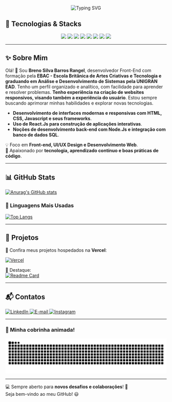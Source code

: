 <p align="center">
  <img src="https://readme-typing-svg.herokuapp.com?font=Fira+Code&weight=700&size=22&pause=1000&color=8A2BE2&center=true&width=435&lines=%F0%9F%9A%80+Bem-vindo+ao+meu+GitHub!" alt="Typing SVG" />
</p>

## 🔧 Tecnologias & Stacks  
<p align="center">
  <img src="https://cdn.jsdelivr.net/gh/devicons/devicon/icons/html5/html5-original.svg" width="50px" />  
  <img src="https://cdn.jsdelivr.net/gh/devicons/devicon/icons/css3/css3-original.svg" width="50px" />  
  <img src="https://cdn.jsdelivr.net/gh/devicons/devicon/icons/javascript/javascript-original.svg" width="50px" />  
  <img src="https://cdn.jsdelivr.net/gh/devicons/devicon/icons/react/react-original.svg" width="50px" />  
  <img src="https://cdn.jsdelivr.net/gh/devicons/devicon/icons/typescript/typescript-original.svg" width="50px" />  
  <img src="https://cdn.jsdelivr.net/gh/devicons/devicon/icons/sass/sass-original.svg" width="50px" />  
  <img src="https://cdn.jsdelivr.net/gh/devicons/devicon/icons/nodejs/nodejs-original.svg" width="50px" />  
  <img src="https://cdn.jsdelivr.net/gh/devicons/devicon/icons/figma/figma-original.svg" width="50px" />  
</p>


---

## ✨ Sobre Mim  
Olá! 👋 Sou **Breno Silva Barros Rangel**, desenvolvedor Front-End com formação pela **EBAC - Escola Britânica de Artes Criativas e Tecnologia e graduando em Análise e Desenvolvimento de Sistemas pela UNIGRAN EAD**. Tenho um perfil organizado e analítico, com facilidade para aprender e resolver problemas.
**Tenho experiência na criação de websites responsivos, visando também a experiência do usuário**. Estou sempre buscando aprimorar minhas habilidades e explorar novas tecnologias.
 - **Desenvolvimento de interfaces modernas e responsivas com HTML, CSS, Javascript e seus frameworks**.
 - **Uso de React.Js para construção de aplicações interativas**.
 - **Noções de desenvolvimento back-end com Node.Js e integração com banco de dados SQL**.

💡 Foco em **Front-end, UI/UX Design e Desenvolvimento Web**.   
🎯 Apaixonado por **tecnologia, aprendizado contínuo e boas práticas de código**.  

---

## 📊 GitHub Stats  
[![Anurag's GitHub stats](https://github-readme-stats.vercel.app/api?username=Oberon-23&show_icons=true&theme=dark)](https://github.com/Oberon-23/github-readme-stats)

### 🚀 Linguagens Mais Usadas  
[![Top Langs](https://github-readme-stats.vercel.app/api/top-langs/?username=Oberon-23&layout=compact&theme=dark)](https://github.com/anuraghazra/github-readme-stats)

---

## 🚀 Projetos  
🔗 Confira meus projetos hospedados na **Vercel**:

[![Vercel](https://img.shields.io/badge/-Vercel-000?style=for-the-badge&logo=vercel&logoColor=white)](https://vercel.com/oberon-23s-projects)  

📌 Destaque:  
[![Readme Card](https://github-readme-stats.vercel.app/api/pin/?username=Oberon-23&repo=pedrogithub2406.github.io&theme=dark)](https://github.com/anuraghazra/github-readme-stats)  

---

## 📬 Contatos  

<p>
  <a href="https://www.linkedin.com/in/brenosilvarangel/">
    <img src="https://img.shields.io/badge/LinkedIn-800080?style=for-the-badge&logo=linkedin&logoColor=800080&backgroundColor=000000" alt="LinkedIn">
  </a>
  <a href="mailto:brenoosbr@outlook.com">
    <img src="https://img.shields.io/badge/Email-800080?style=for-the-badge&logo=Outlook&logoColor=800080&backgroundColor=000000" alt="E-mail">
  </a>
  <a href="https://www.instagram.com/breno.sbr/">
    <img src="https://img.shields.io/badge/Instagram-800080?style=for-the-badge&logo=Instagram&logoColor=800080&backgroundColor=000000" alt="Instagram">
  </a>
</p>

---

### 🐍 Minha cobrinha animada!
<p align="center">
  <img src="https://github.com/Oberon-23/Oberon-23/blob/output/github-contribution-grid-snake.svg" alt="Snake animation" />
</p>

---

💻 Sempre aberto para **novos desafios e colaborações**! 🚀  
Seja bem-vindo ao meu GitHub! 😃  
